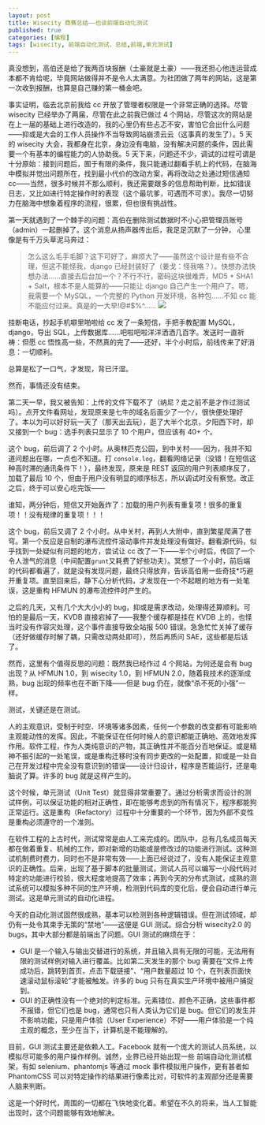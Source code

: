 ```yaml
---
layout: post
title: Wisecity 商赛总结——也谈前端自动化测试
published: true
categories: [编程]
tags: [wisecity, 前端自动化测试，总结,前端,单元测试]
---
```


真没想到，高伯还是给了我两百块报酬（土豪就是土豪）——我还担心他连运营成本都不肯给呢，毕竟网站做得并不是令人太满意。为社团做了两年的网站，这是第一次收到报酬，也算是自己赚的第一桶金吧。

事实证明，临去北京前我给 cc 开放了管理者权限是一个非常正确的选择。尽管 wisecity 已经举办了两届，尽管在此之前我已做过 4 个网站，尽管这次的网站是在上一届的基础上进行改造的，我的心里仍有些忐忑不安，害怕它会出什么问题——抑或是大会的工作人员操作不当导致网站崩溃云云（这事真的发生了）。5 天的 wisecity 大会，我都身在北京，身边没有电脑，没有解决问题的条件，因此需要一个有基本的编程能力的人协助我。5 天下来，问题还不少，调试的过程可谓是十分原始：接到问题后，囿于有限的条件，我只能通过翻看手机上的代码，在脑海中模拟并觉出问题所在，找到最小代价的改动方案，再将改动之处通过短信通知 cc——当然，很多时候并不那么顺利，我还需要跟多的信息帮助判断，比如错误日志，又比如进行特定操作时的表现（这个最坑爹，可遇而不可求）。我尽一切努力在脑海中想象着程序的流程，很累，但也很有挑战性。

第一天就遇到了一个棘手的问题：高伯在删除测试数据时不小心把管理员账号（admin）一起删掉了。这个消息从扬声器传出后，我足足沉默了一分钟，
心里像是有千万头草泥马奔过：

> 怎么这么毛手毛脚？这下可好了，麻烦大了——虽然这个设计是有些不合理，但这不能怪我，django 已经封装好了（姜戈：怪我咯？）。快想办法快想办法……直接去后台加一个？不行不行，密码这块很难弄，MD5 + SHA1 + Salt，根本不是人能算的——只能让 django 自己产生一个用户了。嗯，我需要一个 MySQL，一个完整的 Python 开发环境，各种包……不知 cc 能不能应付过来。真是的一大早!@#$%^……
> ![](http://i6.hexunimg.cn/2012-05-09/141219425.jpg) 

挂断电话，抄起手机噼里啪啦给 cc 发了一条短信，手把手教配置 MySQL，django，导出 SQL，上传数据库……吧啦吧啦洋洋洒洒几百字。发送时一直祈祷：但愿 cc 悟性高一些，不然真的完了——还好，半个小时后，前线传来了好消息：一切顺利。

总算是松了一口气，才发现，背已汗湿。

然而，事情还没有结束。

第二天一早，我又被告知：上传的文件下载不了（纳尼？走之前不是才作过测试吗）。点开文件看网址，发现原来是七牛的域名后面少了一个`/`，很快便处理好了。本以为可以好好玩一天了（那天出去玩），逛了大半个北京，夕阳西下时，却又接到一个 bug：选手列表只显示了 10 个用户，但应该有 40+ 个。

这个 bug，前后调了 2 个小时。从奥林匹克公园，到中关村——因为，我并不知道问题出在哪，一点也不知道。打 `console.log`，翻看网络记录（没错！在短信这种高时滞的通讯条件下！），最终发现，原来是 REST 返回的用户列表顺序反了，加载了最后 10 个，但由于用户没有明显的顺序标志，所以调试时没有察觉。改正之后，终于可以安心吃完饭——

谁知，两分钟后，短信又开始轰炸了：加载的用户列表有重复项！很多的重复项！！没有规律的重复项！！！

这个 bug，前后又调了 2 个小时。从中关村，再到人大附中，直到繁星爬满了苍穹。第一个反应是自制的瀑布流控件滚动事件并发处理没有做好。翻看源代码，似乎找到一处疑似有问题的地方，尝试让 cc 改了一下——半个小时后，传回了一个令人泄气的消息（中间配置`grunt`又耗费了好些功夫）。冥想了一个小时，前后端的代码都看遍了，就是没有发现问题，最终只得放弃，告诉高伯用一些奇技*巧避开重复项。直至回来后，静下心分析代码，才发现在一个不起眼的地方有一处笔误，这是重构 HFMUN 的瀑布流控件时产生的。

之后的几天，又有几个大大小小的 bug，抑或是需求改动，处理得还算顺利。可怕的是最后一天，KVDB 直接宕掉了——我整个缓存都是挂在 KVDB 上的，也怪当时没有作容灾处理，这个事件直接导致全站报 500 错误。急急忙忙关掉了缓存（还好做缓存时解了耦，只需改动两处即可），然后再质问 SAE，这些都是后话了。

然而，这里有个值得反思的问题：既然我已经作过 4 个网站，为何还是会有 bug 出现？从 HFMUN 1.0，到 wisecity 1.0，到 HFMUN 2.0，随着我技术的逐渐成熟，bug 出现的频率也在不断下降——但是 bug 仍在，就像“杀不死的小强”一样。

测试，关键还是在测试。

人的主观意识，受制于时空、环境等诸多因素，任何一个参数的改变都有可能影响主观能动性的发挥。因此，不能保证在任何时候人的意识都能正确地、高效地发挥作用。软件工程，作为人类纯意识的产物，其正确性并不能百分百地保证。或是精神不振引起的一处笔误，或是重构迁移时没有同步更改的一处配置，抑或是一处自己在开发过程中完全没有意识到的错误——设计归设计，程序是否能运行，还是电脑说了算。许多的 bug 就是这样产生的。

这个时候，单元测试（Unit Test）就显得非常重要了。通过分析需求而设计的测试样例，可以保证功能的相对正确性，即在能够考虑到的所有情况下，程序都能狗正常运行。这是重构（Refactory）过程中十分重要的一个环节，因为外部不变性是重构必须遵守的一个准则。

在软件工程的上古时代，测试常常是由人工来完成的。团队中，总有几名成员每天都在做着重复、机械的工作，即对新增的功能或是修改过的功能进行测试。这种测试机制费时费力，同时也不是非常有效——上面已经说过了，没有人能保证主观意识的正确性。后来，出现了基于脚本的批量测试，测试人员可以编写一小段代码对特定的功能进行校验，很大程度地提高了效率；再到今天的分布式测试，成熟的测试系统可以模拟多种不同的生产环境，检测到代码库的变化后，便会自动进行单元测试。这是单元测试的自动化进程。

今天的自动化测试固然很成熟，基本可以检测到各种逻辑错误。但在测试领域，却仍有一处令其束手无策的“禁地”——这便是 GUI 测试。综合分析 wisecity2.0 的 bugs，其中大部分都是前端出了问题。GUI 测试的麻烦在于：

+ GUI 是一个输入与输出交替进行的系统，并且输入具有无限的可能，无法用有限的测试样例对输入进行覆盖。比如第二天发生的那个 bug 需要在“文件上传成功后，跳转到首页，点击下载链接”、“用户数量超过 10 个，在列表页面快速滚动鼠标滚轮”才能被触发。许多的 bug 只有在真实生产环境中被用户捕捉到。
+ GUI 的正确性没有一个绝对的判定标准。元素错位、颜色不正确，这些事件都不报错，但它们也是 bug，通常也只有人类认为它们是 bug。但它们的发生并不影响功能，只是用户体验（User Experience）不好——用户体验是一个纯主观的概念，至少在当下，计算机是不能理解的。

目前，GUI 测试主要还是依赖人工。Facebook 就有一个庞大的测试人员系统，以模拟尽可能多的用户操作样例。诚然，业界已经开始出现一些 前端自动化测试框架，有如 selenium、phantomjs 等通过 mock 事件模拟用户操作，更有甚者如 PhantomCSS 可以对特定操作的结果进行像素比对，可软件的主观部分还是需要人脑来判断。

这是一个好时代，周围的一切都在飞快地变化着。希望在不久的将来，当人工智能出现时，这个问题能够有效地解决。